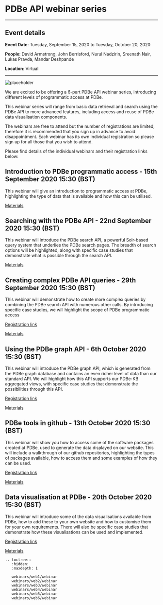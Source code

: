 # PDBe API webinar series

---

## Event details

**Event Date**: Tuesday, September 15, 2020 to Tuesday, October 20, 2020

**People**: David Armstrong, John Berrisford, Nurul Nadzirin, Sreenath Nair, Lukas Pravda, Mandar Deshpande

**Location**: Virtual

---

![placeholder](https://www.ebi.ac.uk/pdbe/sites/ebi.ac.uk.pdbe/files/documents/events/api_webinars_promo.png)

We are excited to be offering a 6-part PDBe API webinar series, introducing different levels of programmatic access at PDBe.

This webinar series will range from basic data retrieval and search using the PDBe API to more advanced features, including access and reuse of PDBe data visualisation components.

The webinars are free to attend but the number of registrations are limited, therefore it is recommended that you sign up in advance to avoid disappointment. Each webinar has its own individual registration so please sign up for all those that you wish to attend.

Please find details of the individual webinars and their registration links below:

## Introduction to PDBe programmatic access - 15th September 2020 15:30 (BST)

This webinar will give an introduction to programmatic access at PDBe, highlighting the type of data that is available and how this can be utilised.

[Materials](webinars/web1/webinar.md)

## Searching with the PDBe API - 22nd September 2020 15:30 (BST)

This webinar will introduce the PDBe search API, a powerful Solr-based query system that underlies the PDBe search pages. The breadth of search options will be highlighted, along with specific case studies that demonstrate what is possible through the search API.

[Materials](webinars/web2/webinar.md)

## Creating complex PDBe API queries - 29th September 2020 15:30 (BST)

This webinar will demonstrate how to create more complex queries by combining the PDBe search API with numerous other calls. By introducing specific case studies, we will highlight the scope of PDBe programmatic access

[Registration link](https://attendee.gototraining.com/r/7897381214211130113)

[Materials](webinars/web3/webinar.md)

## Using the PDBe graph API - 6th October 2020 15:30 (BST)

This webinar will introduce the PDBe graph API, which is generated from the PDBe graph database and contains an even richer level of data than our standard API. We will highlight how this API supports our PDBe-KB aggregated views, with specific case studies that demonstrate the possibilities through this API.

[Registration link](https://attendee.gototraining.com/r/1536781214317670145)

[Materials](webinars/web4/webinar.md)

## PDBe tools in github - 13th October 2020 15:30 (BST)

This webinar will show you how to access some of the software packages created at PDBe, used to generate the data displayed on our website. This will include a walkthrough of our github repositories, highlighting the types of packages available, how to access them and some examples of how they can be used.

[Registration link](https://attendee.gototraining.com/r/8867967407049021185)

[Materials](webinars/web5/webinar.md)

## Data visualisation at PDBe - 20th October 2020 15:30 (BST)

This webinar will introduce some of the data visualisations available from PDBe, how to add these to your own website and how to customise them for your own requirements. There will also be specific case studies that demonstrate how these visualisations can be used and implemented.

[Registration link](https://attendee.gototraining.com/r/7769197949621776385)

[Materials](webinars/web6/webinar.md)

```eval_rst
.. toctree::
   :hidden:
   :maxdepth: 1

   webinars/web1/webinar
   webinars/web2/webinar
   webinars/web3/webinar
   webinars/web4/webinar
   webinars/web5/webinar
   webinars/web6/webinar
```
